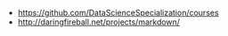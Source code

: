 * https://github.com/DataScienceSpecialization/courses
* http://daringfireball.net/projects/markdown/
